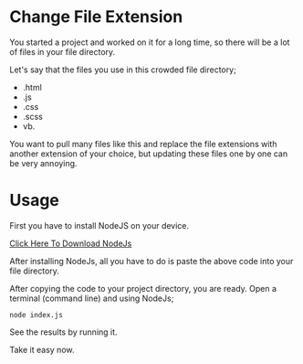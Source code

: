 # Change File Extension

You started a project and worked on it for a long time, so there will be a lot of files in your file directory.

Let's say that the files you use in this crowded file directory;
         
- .html
- .js
- .css
- .scss
- vb.

You want to pull many files like this and replace the file extensions with another extension of your choice, but updating these files one by one can be very annoying.

# Usage

First you have to install NodeJS on your device.

[Click Here To Download NodeJs](https://nodejs.org/en/)

After installing NodeJs, all you have to do is paste the above code into your file directory.

After copying the code to your project directory, you are ready. Open a terminal (command line) and using NodeJs;

`node index.js`

See the results by running it.

Take it easy now.
